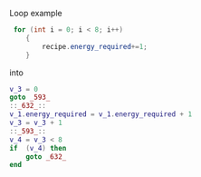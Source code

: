 Loop example
```cs
 for (int i = 0; i < 8; i++)
    {
        recipe.energy_required+=1;
    }
```
into
```lua
v_3 = 0
goto _593_
::_632_::
v_1.energy_required = v_1.energy_required + 1
v_3 = v_3 + 1
::_593_::
v_4 = v_3 < 8
if  (v_4) then
	goto _632_
end
```
